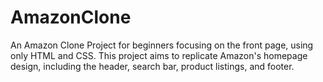 # AmazonClone 
An Amazon Clone Project for beginners focusing on the front page, using only HTML and CSS. This project aims to replicate Amazon's homepage design, including the header, search bar, product listings, and footer.
